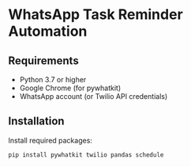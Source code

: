 # WhatsApp Task Reminder Automation

## Requirements

- Python 3.7 or higher
- Google Chrome (for pywhatkit)
- WhatsApp account (or Twilio API credentials)

## Installation

Install required packages:

```bash
pip install pywhatkit twilio pandas schedule
